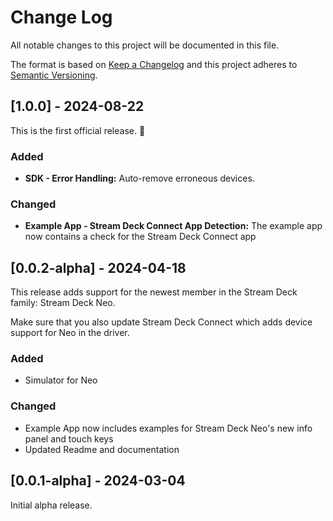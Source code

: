 
# Change Log
All notable changes to this project will be documented in this file.
 
The format is based on [Keep a Changelog](http://keepachangelog.com/)
and this project adheres to [Semantic Versioning](http://semver.org/).

## [1.0.0] - 2024-08-22

This is the first official release. 🎉

### Added
- __SDK - Error Handling:__ Auto-remove erroneous devices.

### Changed
- __Example App - Stream Deck Connect App Detection:__ The example app now contains a  check for the Stream Deck Connect app

 
## [0.0.2-alpha] - 2024-04-18
 
This release adds support for the newest member in the Stream Deck family: Stream Deck Neo. 

Make sure that you also update Stream Deck Connect which adds device support for Neo in the driver. 
 
### Added
- Simulator for Neo

### Changed
- Example App now includes examples for Stream Deck Neo's new info panel and touch keys 
- Updated Readme and documentation
 
## [0.0.1-alpha] - 2024-03-04
  
Initial alpha release.

